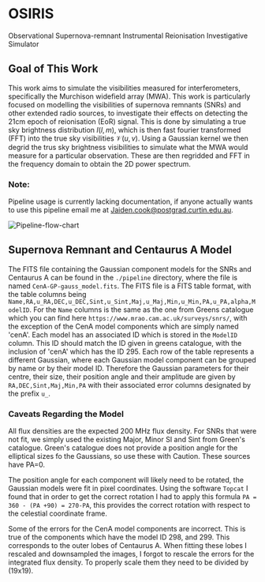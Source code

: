 # OSIRIS
Observational Supernova-remnant Instrumental Reionisation Investigative Simulator


## Goal of This Work

This work aims to simulate the visibilities measured for interferometers, specifically the Murchison widefield array (MWA). This work is particularly focused on modelling the visibilities of supernova remnants (SNRs) and other extended radio sources, to investigate their effects on detecting the 21cm epoch of reionisation (EoR) signal. This is done by simulating a true sky brightness distribution $I(l,m)$, which is then fast fourier transformed (FFT) into the true sky visibilities $\mathcal{V}(u,v)$. Using a Gaussian kernel we then degrid the trus sky brightness visibilities to simulate what the MWA would measure for a particular observation. These are then regridded and FFT in the frequency domain to obtain the 2D power spectrum.


### Note:

Pipeline usage is currently lacking documentation, if anyone actually wants to use this pipeline email me at Jaiden.cook@postgrad.curtin.edu.au.

![Pipeline-flow-chart](https://user-images.githubusercontent.com/43106834/158518789-ac0d5416-4f02-4ca0-a929-7b511b59f8a7.png)


## Supernova Remnant and Centaurus A Model

The FITS file containing the Gaussian component models for the SNRs and Centaurus A can be found in the ```./pipeline``` directory, where the file is named ```CenA-GP-gauss_model.fits```. The FITS file is a FITS table format, with the table columns being ```Name,RA,u_RA,DEC,u_DEC,Sint,u_Sint,Maj,u_Maj,Min,u_Min,PA,u_PA,alpha,ModelID```. For the ```Name``` columns is the same as the one from Greens catalogue which you can find here ```https://www.mrao.cam.ac.uk/surveys/snrs/```, with the exception of the CenA model components which are simply named 'cenA'. Each model has an associated ID which is stored in the ```ModelID``` column. This ID should match the ID given in greens catalogue, with the inclusion of 'cenA' which has the ID 295. Each row of the table represents a different Gaussian, where each Gaussian model component can be grouped by name or by their model ID. Therefore the Gaussian parameters for their centre, their size, their position angle and their amplitude are given by ```RA,DEC,Sint,Maj,Min,PA``` with their associated error columns designated by the prefix ```u_```.

### Caveats Regarding the Model
All flux densities are the expected 200 MHz flux density. For SNRs that were not fit, we simply used the existing Major, Minor SI and Sint from Green's catalogue. Green's catalogue does not provide a position angle for the elliptical sizes fo the Gaussians, so use these with Caution. These sources have PA=0. 

The position angle for each component will likely need to be rotated, the Gaussian models were fit in pixel coordinates. Using the software ```Topcat``` I found that in order to get the correct rotation I had to apply this formula ```PA = 360 - (PA +90) = 270-PA```, this provides the correct rotation with respect to the celestial coordinate frame. 

Some of the errors for the CenA model components are incorrect. This is true of the components which have the model ID 298, and 299. This corresponds to the outer lobes of Centaurus A. When fitting these lobes I rescaled and downsampled the images, I forgot to rescale the errors for the integrated flux density. To properly scale them they need to be divided by (19x19).

